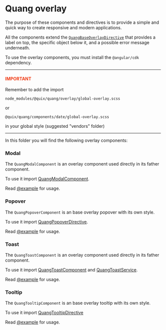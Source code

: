 # Quang overlay

The purpose of these components and directives is to provide a simple and quick way to create responsive and modern
applications.

All the components extend the [`QuangBaseOverlayDirective`](shared/quang-base-overlay.directive.ts)
that provides a label on top, the specific object below it, and a possible error message underneath.

To use the overlay components, you must install the `@angular/cdk` dependency.

---

<h4 style="color:#f03c15">IMPORTANT</h4>

Remember to add the import

`node_modules/@quix/quang/overlay/global-overlay.scss`

or

`@quix/quang/components/date/global-overlay.scss`

in your global style (suggested "vendors" folder)

---

In this folder you will find the following overlay components:

### Modal

The `QuangModalComponent` is an overlay component used directly in its father component.

To use it import [QuangModalComponent](modal/modal.component.ts).

Read [@example](modal/modal.component.ts) for usage.

### Popover

The `QuangPopoverComponent` is an base overlay popover with its own style.

To use it import [QuangPopoverDirective](popover/popover.directive.ts).

Read [@example](popover/popover.component.ts) for usage.

### Toast

The `QuangToastComponent` is an overlay component used directly in its father component.

To use it import [QuangToastComponent](toast/toast.component.ts) and [QuangToastService](toast/toast.service.ts).

Read [@example](toast/toast.component.ts) for usage.

### Tooltip

The `QuangTooltipComponent` is an base overlay tooltip with its own style.

To use it import [QuangTooltipDirective](tooltip/tooltip.directive.ts)

Read [@example](tooltip/tooltip.component.ts) for usage.
